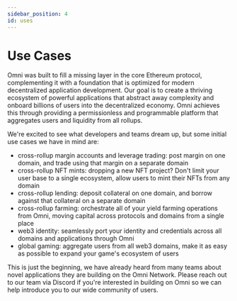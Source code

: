 ```yaml
---
sidebar_position: 4
id: uses
---
```


# Use Cases

Omni was built to fill a missing layer in the core Ethereum protocol, complementing it with a foundation that is optimized for modern decentralized application development. Our goal is to create a thriving ecosystem of powerful applications that abstract away complexity and onboard billions of users into the decentralized economy. Omni achieves this through providing a permissionless and programmable platform that aggregates users and liquidity from all rollups.

We're excited to see what developers and teams dream up, but some initial use cases we have in mind are:
- cross-rollup margin accounts and leverage trading: post margin on one domain, and trade using that margin on a separate domain
- cross-rollup NFT mints: dropping a new NFT project? Don't limit your user base to a single ecosystem, allow users to mint their NFTs from any domain
- cross-rollup lending: deposit collateral on one domain, and borrow against that collateral on a separate domain
- cross-rollup farming: orchestrate all of your yield farming operations from Omni, moving capital across protocols and domains from a single place
- web3 identity: seamlessly port your identity and credentials across all domains and applications through Omni
- global gaming: aggregate users from all web3 domains, make it as easy as possible to expand your game's ecosystem of users

This is just the beginning, we have already heard from many teams about novel applications they are building on the Omni Network. Please reach out to our team via Discord if you're interested in building on Omni so we can help introduce you to our wide community of users.

